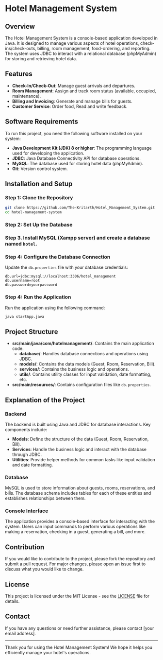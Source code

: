 # Hotel Management System

## Overview

The Hotel Management System is a console-based application developed in Java. It is designed to manage various aspects of hotel operations, check-ins/check-outs, billing, room management, food-ordering, and reporting. The system uses JDBC to interact with a relational database (phpMyAdmin) for storing and retrieving hotel data.

## Features

- **Check-In/Check-Out**: Manage guest arrivals and departures.
- **Room Management**: Assign and track room status (available, occupied, maintenance).
- **Billing and Invoicing**: Generate and manage bills for guests.
- **Customer Service**: Order food, Read and write feedback. 

## Software Requirements

To run this project, you need the following software installed on your system:

- **Java Development Kit (JDK) 8 or higher**: The programming language used for developing the application.
- **JDBC**: Java Database Connectivity API for database operations.
- **MySQL**: The database used for storing hotel data (phpMyAdmin).
- **Git**: Version control system.

## Installation and Setup

### Step 1: Clone the Repository

```bash
git clone https://github.com/The-Kritarth/Hotel_Management_System.git
cd hotel-management-system
```

### Step 2: Set Up the Database

### Step 3. Install MySQL (Xampp server) and create a database named `hotel`.

### Step 4: Configure the Database Connection

Update the `db.properties` file with your database credentials:

```properties
db.url=jdbc:mysql://localhost:3306/hotel_management
db.username=root
db.password=yourpassword
```

### Step 4: Run the Application

Run the application using the following command:

```bash
java startApp.java
```

## Project Structure

- **src/main/java/com/hotelmanagement/**: Contains the main application code.
  - **database/**: Handles database connections and operations using JDBC.
  - **models/**: Contains the data models (Guest, Room, Reservation, Bill).
  - **services/**: Contains the business logic and operations.
  - **utils/**: Contains utility classes for input validation, date formatting, etc.
- **src/main/resources/**: Contains configuration files like `db.properties`.

## Explanation of the Project

### Backend

The backend is built using Java and JDBC for database interactions. Key components include:

- **Models**: Define the structure of the data (Guest, Room, Reservation, Bill).
- **Services**: Handle the business logic and interact with the database through JDBC.
- **Utilities**: Provide helper methods for common tasks like input validation and date formatting.

### Database

MySQL is used to store information about guests, rooms, reservations, and bills. The database schema includes tables for each of these entities and establishes relationships between them.

### Console Interface

The application provides a console-based interface for interacting with the system. Users can input commands to perform various operations like making a reservation, checking in a guest, generating a bill, and more.

## Contribution

If you would like to contribute to the project, please fork the repository and submit a pull request. For major changes, please open an issue first to discuss what you would like to change.

## License

This project is licensed under the MIT License - see the [LICENSE](LICENSE) file for details.

## Contact

If you have any questions or need further assistance, please contact [your email address].

---

Thank you for using the Hotel Management System! We hope it helps you efficiently manage your hotel's operations.
